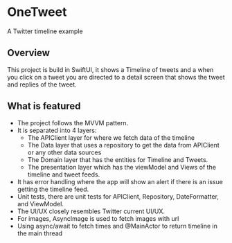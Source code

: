 # OneTweet
A Twitter timeline example


## Overview

This project is build in SwiftUI, it shows a Timeline of tweets and a when you click on 
a tweet you are directed to a detail screen that shows the tweet and replies of the tweet. 


## What is featured

- The project follows the MVVM pattern.
- It is separated into 4 layers:
    - The APIClient layer for where we fetch data of the timeline
    - The Data layer that uses a repository to get the data from APIClient or any other data sources
    - The Domain layer that has the entities for Timeline and Tweets.
    - The presentation layer which has the viewModel and Views of the timeline and tweet feeds.
- It has error handling where the app will show an alert if there is an issue getting the timeline feed.
- Unit tests, there are unit tests for APIClient, Repository, DateFormatter, and ViewModel.
- The UI/UX closely resembles Twitter current UI/UX.
- For images, AsyncImage is used to fetch images with url
- Using async/await to fetch times and @MainActor to return timeline in the main thread

